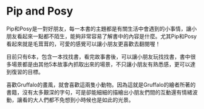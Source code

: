 # Pip and Posy

Pip和Posy是一對好朋友，每一本書的主題都是有關生活中會遇到的小事情，讓小朋友看起來一點都不陌生，能夠非常容易了解書中的內容是什麼。尤其Pip和Posy看起來就是毛茸茸的，可愛的感覺可以讓小朋友更喜歡去翻閱喔！

目前只有6本，包含一本找找書，看完故事書後，可以讓小朋友玩找找書，書中很多場景都是由其他5本故事內抓取出來的場景，不只讓小朋友有熟悉感，更可以達到復習的目標。

喜歡Gruffalo的畫風，就會喜歡這兩隻小動物。因為這就是Gruffalo的繪者所著的書籍，沒有太多艱深的字句，可是卻能細細的描繪出小朋友們間的互動還有情緒波動，讓看的大人們都不免想到小時候也是如此的光景。
